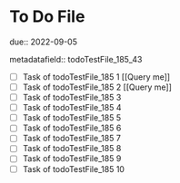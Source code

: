 # To Do File

due:: 2022-09-05

metadatafield:: todoTestFile_185_43

- [ ] Task of todoTestFile_185 1 [[Query me]]
- [ ] Task of todoTestFile_185 2 [[Query me]]
- [ ] Task of todoTestFile_185 3
- [ ] Task of todoTestFile_185 4
- [ ] Task of todoTestFile_185 5
- [ ] Task of todoTestFile_185 6
- [ ] Task of todoTestFile_185 7
- [ ] Task of todoTestFile_185 8
- [ ] Task of todoTestFile_185 9
- [ ] Task of todoTestFile_185 10